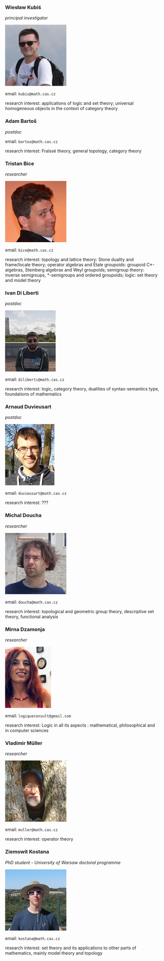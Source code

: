 <style>

</style>

<div class="team">
<div>

### Wiesław Kubiś

*principal investigator*

![Wieslaw](fotos/wieslaw-foto.png)

email: `kubis@math.cas.cz`

research interest: applications of logic and set theory; universal homogeneous objects in the context of category theory
</div>

<div>

### Adam Bartoš

*postdoc*

email: `bartos@math.cas.cz`

research interest: Fraïssé theory, general topology, category theory 
</div>

<div> 

### Tristan Bice

*researcher*

![Tristan](fotos/bice-foto.png)

email: `bice@math.cas.cz`

research interest: 
topology and lattice theory: Stone duality and frame/locale theory;
operator algebras and Étale groupoids: groupoid C\*-algebras, Steinberg algebras and Weyl groupoids;
semigroup theory: inverse semigroups, \*-semigroups and ordered groupoids;
logic: set theory and model theory
</div>

<div>

### Ivan Di Liberti
*postdoc*

![Ivan](fotos/Ivan-foto.png)

email: `diliberti@math.cas.cz`

research interest: logic, category theory, dualities of syntax-semantics type, foundations of mathematics
</div>

<div>

### Arnaud Duvieusart
*postdoc*

![Arnaud](fotos/Arnaud-foto.png)

email: `duvieusart@math.cas.cz`

research interest: ???
</div>

<div> 

### Michal Doucha
*researcher*

![doucha](fotos/doucha-foto.png)

email: `doucha@math.cas.cz`

research interest: topological and geometric group theory, descriptive set theory, functional analysis
</div>


<div> 

### Mirna Dzamonja

*researcher*

![Mirna](fotos/Mirna-foto.png)

email: `logiqueconsult@gmail.com`

research interest: 
Logic in all its aspects : mathematical, philosophical and in computer sciences
</div>

<div> 

### Vladimir Müller
*researcher*

![Muller](fotos/muler-foto.png)

email: `muller@math.cas.cz`

research interest: operator theory
</div>

<div> 

### Ziemowit Kostana
*PhD student - University of Warsaw doctoral programme*

![Kostana](fotos/kostana-foto.png)

email: `kostana@math.cas.cz`

research interest: set theory and its applications to other parts of mathematics, mainly model theory and topology
</div>
</div>
